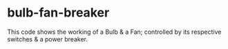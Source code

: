 # bulb-fan-breaker
This code shows the working of a Bulb &amp; a Fan; controlled by its respective switches &amp; a power breaker.
